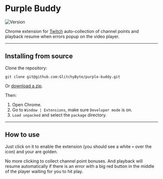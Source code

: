# Purple Buddy

![Version](https://img.shields.io/badge/Version-1.1-blue)

Chrome extension for [Twitch](https://twitch.com/) auto-collection of channel points and playback resume when errors popup on the video player.

---
## Installing from source

Clone the repository:

    git clone git@github.com:GlitchyByte/purple-buddy.git

Or [download a zip](https://github.com/GlitchyByte/purple-buddy/archive/refs/heads/main.zip).

Then:

1. Open Chrome.
2. Go to `Window | Extensions`, make sure `Developer mode` is on.
3. `Load unpacked` and select the `package` directory.

---
## How to use

Just click on it to enable the extension (you should see a white `+` over the icon) and your are golden.

No more clicking to collect channel point bonuses. And playback will resume automatically if there is an error with a big red button in the middle of the player waiting for you to hit play.
